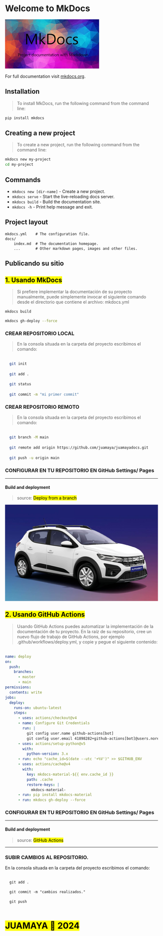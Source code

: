 # Welcome to MkDocs

![MkDocs](img/mkdocs.jpg)

For full documentation visit [mkdocs.org](https://www.mkdocs.org).




## Installation

>To install MkDocs, run the following command from the command line:


```sh
pip install mkdocs


```
 
 

## Creating a new project

>  To create a new project, run the following command from the command line:


```sh
mkdocs new my-project
cd my-project

``` 

## Commands

* `mkdocs new [dir-name]` - Create a new project.
* `mkdocs serve` - Start the live-reloading docs server.
* `mkdocs build` - Build the documentation site.
* `mkdocs -h` - Print help message and exit.

## Project layout

    mkdocs.yml    # The configuration file.
    docs/
        index.md  # The documentation homepage.
        ...       # Other markdown pages, images and other files.


## Publicando su sitio



##  <mark>1. Usando MkDocs </mark>

>Si prefiere implementar la documentación de su proyecto manualmente, puede simplemente invocar el siguiente comando desde el directorio que contiene el archivo:  mkdocs.yml

```sh
mkdocs build
```

```sh
mkdocs gh-deploy --force
```
###  CREAR REPOSITORIO LOCAL

> En la consola situada en la carpeta del proyecto escribimos el comando:

```sh

  git init

  git add .

  git status

  git commit -m "mi primer commit"


```

###  CREAR REPOSITORIO REMOTO

> En la consola situada en la carpeta del proyecto escribimos el comando:

```sh

  git branch -M main

  git remote add origin https://github.com/juamaya/juamayadocs.git

  git push -u origin main

```
###  CONFIGURAR EN TU REPOSITORIO EN GitHub Settings/ Pages

 

---

####  Build and deployment

> source:
> <mark>Deploy from a branch</mark>

![sandero_2024](images/sandero.jpg)

## <mark> 2. Usando GitHub Actions </mark>

>Usando GitHub Actions puedes automatizar la implementación de la documentación de tu proyecto. En la raíz de su repositorio, cree un nuevo flujo de trabajo de GitHub Actions, por ejemplo .github/workflows/deploy.yml, y copie y pegue el siguiente contenido:

```yml

name: deploy 
on:
  push:
    branches:
      - master 
      - main
permissions:
  contents: write
jobs:
  deploy:
    runs-on: ubuntu-latest
    steps:
      - uses: actions/checkout@v4
      - name: Configure Git Credentials
        run: |
          git config user.name github-actions[bot]
          git config user.email 41898282+github-actions[bot]@users.noreply.github.com
      - uses: actions/setup-python@v5
        with:
          python-version: 3.x
      - run: echo "cache_id=$(date --utc '+%V')" >> $GITHUB_ENV 
      - uses: actions/cache@v4
        with:
          key: mkdocs-material-${{ env.cache_id }}
          path: .cache
          restore-keys: |
            mkdocs-material-
      - run: pip install mkdocs-material 
      - run: mkdocs gh-deploy --force


```

 
###  CONFIGURAR EN TU REPOSITORIO EN GitHub Settings/ Pages

---

####  Build and deployment

> source:
> <mark>GitHub Actions</mark>



---


###  SUBIR CAMBIOS AL REPOSITORIO.

En la consola situada en la carpeta del proyecto escribimos el comando:

```

  git add .

  git commit -m "cambios realizados."

  git push


```


# <mark> JUAMAYA 🍺 2024</mark>
